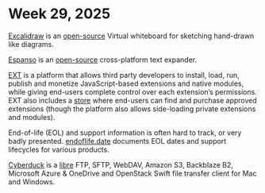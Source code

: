 # Week 29, 2025

[Excalidraw](https://excalidraw.com) is an [open-source](https://github.com/excalidraw/excalidraw) Virtual whiteboard for sketching hand-drawn like diagrams.

[Espanso](https://espanso.org) is an [open-source](https://github.com/espanso/espanso) cross-platform text expander.

[EXT](https://docs.ext.store) is a platform that allows third party developers to install, load, run, publish and monetize JavaScript-based extensions and native modules, while giving end-users complete control over each extension’s permissions. EXT also includes a [store](https://ext.store) where end-users can find and purchase approved extensions (though the platform also allows side-loading private extensions and modules).

End-of-life (EOL) and support information is often hard to track, or very badly presented. [endoflife.date](https://endoflife.date) documents EOL dates and support lifecycles for various products.

[Cyberduck](https://cyberduck.io) is a [libre](https://github.com/iterate-ch/cyberduck) FTP, SFTP, WebDAV, Amazon S3, Backblaze B2, Microsoft Azure & OneDrive and OpenStack Swift file transfer client for Mac and Windows.